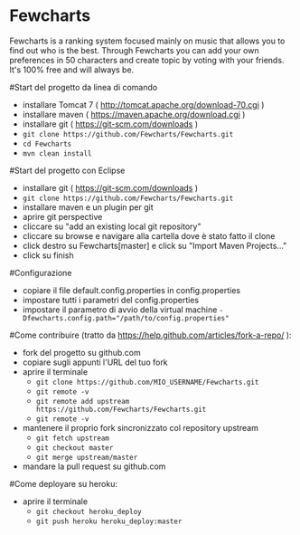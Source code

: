 # Fewcharts
Fewcharts is a ranking system focused mainly on music that allows you to find out who is the best. Through Fewcharts you can add your own preferences in 50 characters and create topic by voting with your friends. It's 100% free and will always be.

#Start del progetto da linea di comando
- installare Tomcat 7 ( http://tomcat.apache.org/download-70.cgi )
- installare maven ( https://maven.apache.org/download.cgi )
- installare git ( https://git-scm.com/downloads )
- `git clone https://github.com/Fewcharts/Fewcharts.git`
- `cd Fewcharts`
- `mvn clean install`

#Start del progetto con Eclipse
- installare git ( https://git-scm.com/downloads )
- `git clone https://github.com/Fewcharts/Fewcharts.git`
- installare maven e un plugin per git
- aprire git perspective
- cliccare su "add an existing local git repository"
- cliccare su browse e navigare alla cartella dove è stato fatto il clone 
- click destro su Fewcharts[master] e click su "Import Maven Projects..."
- click su finish

#Configurazione
- copiare il file default.config.properties in config.properties
- impostare tutti i parametri del config.properties
- impostare il parametro di avvio della virtual machine 
  `-Dfewcharts.config.path="/path/to/config.properties"`

#Come contribuire (tratto da https://help.github.com/articles/fork-a-repo/ ):
- fork del progetto su github.com
- copiare sugli appunti l'URL del tuo fork
- aprire il terminale
  - `git clone https://github.com/MIO_USERNAME/Fewcharts.git`
  - `git remote -v`
  - `git remote add upstream https://github.com/Fewcharts/Fewcharts.git`
  - `git remote -v`
- mantenere il proprio fork sincronizzato col repository upstream
  - `git fetch upstream`
  - `git checkout master`
  - `git merge upstream/master`
- mandare la pull request su github.com

#Come deployare su heroku:
- aprire il terminale
  - `git checkout heroku_deploy`
  - `git push heroku heroku_deploy:master`
